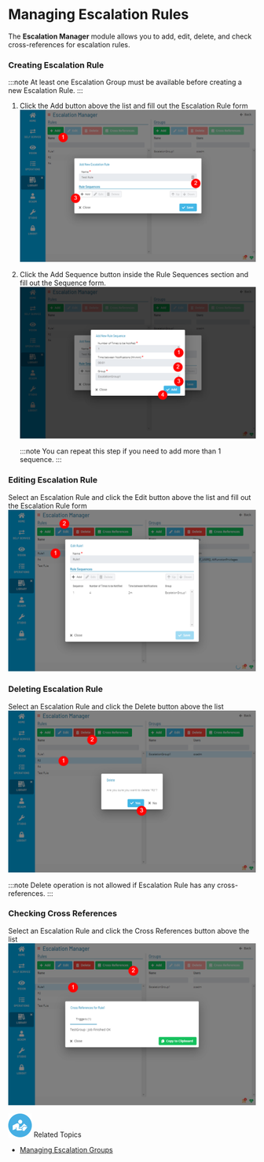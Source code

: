 # Managing Escalation Rules

The **Escalation Manager** module allows you to add, edit, delete, and check cross-references for escalation rules.


### Creating Escalation Rule

:::note
At least one Escalation Group must be available before creating a new Escalation Rule.
:::

1. Click the Add button above the list and fill out the Escalation Rule form
   ![A screen showing add escalation rule form](../../../../../Resources/Images/SM/Library/EscalationManager/Escalation-Rule-Add-1.png "Add Escalation Rule Form")

2. Click the Add Sequence button inside the Rule Sequences section and fill out the Sequence form.
   ![A screen showing add escalation rule sequence form](../../../../../Resources/Images/SM/Library/EscalationManager/Escalation-Rule-Add-2.png "Add Escalation Rule Sequence Form")

   :::note
   You can repeat this step if you need to add more than 1 sequence.
   :::


### Editing Escalation Rule
Select an Escalation Rule and click the Edit button above the list and fill out the Escalation Rule form
![A screen showing edit escalation rule form](../../../../../Resources/Images/SM/Library/EscalationManager/Escalation-Rule-Edit.png "Edit Escalation Manager Form")


### Deleting Escalation Rule

Select an Escalation Rule and click the Delete button above the list
![A screen asking for confirmation to delete escalation rule](../../../../../Resources/Images/SM/Library/EscalationManager/Escalation-Rule-Delete.png "Delete Escalation Rule")

:::note
Delete operation is not allowed if Escalation Rule has any cross-references.
:::



### Checking Cross References

Select an Escalation Rule and click the Cross References button above the list
![A screen showing cross references for an escalation rule](../../../../../Resources/Images/SM/Library/EscalationManager/Escalation-Rule-Cross-References.png "Escalation Rule Cross References")


![White "person reading" icon on blue circular background](../../../../../Resources/Images/moreinfo-icon(48x48).png "More Info icon")
Related Topics

- [Managing Escalation Groups](Managing-Escalation-Groups.md)
